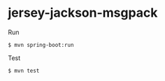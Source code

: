 jersey-jackson-msgpack
======================

Run

    $ mvn spring-boot:run

Test

    $ mvn test
